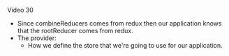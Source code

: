 Video 30

- Since combineReducers comes from redux then our application knows that the rootReducer comes from redux.
- The provider:
  - How we define the store that we're going to use for our application.
